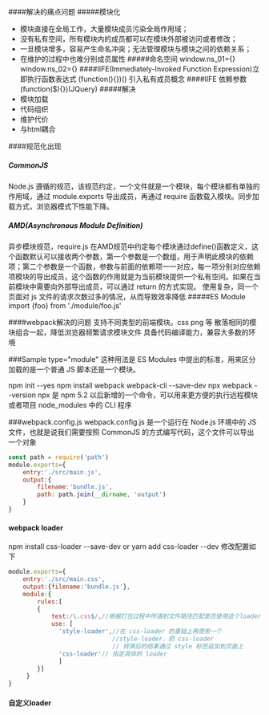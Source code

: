 ####解决的痛点问题
#####模块化
- 模块直接在全局工作，大量模块成员污染全局作用域；
- 没有私有空间，所有模块内的成员都可以在模块外部被访问或者修改；
- 一旦模块增多，容易产生命名冲突；无法管理模块与模块之间的依赖关系；
- 在维护的过程中也难分别成员属性
#####命名空间
window.ns_01={}
window.ns_02={}
####IIFE(Immediately-Invoked Function Expression)立即执行函数表达式
(function(){})() 引入私有成员概念
####IIFE 依赖参数
(function($){})(JQuery)
#####解决
- 模块加载
- 代码组织
- 维护代价
- 与html耦合

####规范化出现
##### CommonJS
Node.js 遵循的规范，该规范约定，一个文件就是一个模块，每个模块都有单独的作用域，通过 module.exports 导出成员，再通过 require 函数载入模块。同步加载方式，浏览器模式下性能下降。
##### AMD(Asynchronous Module Definition)
 异步模块规范，require.js
在AMD规范中约定每个模块通过define()函数定义，这个函数默认可以接收两个参数，第一个参数是一个数组，用于声明此模块的依赖项；第二个参数是一个函数，参数与前面的依赖项一一对应，每一项分别对应依赖项模块的导出成员，这个函数的作用就是为当前模块提供一个私有空间。如果在当前模块中需要向外部导出成员，可以通过 return 的方式实现。
使用复杂，同一个页面对 js 文件的请求次数过多的情况，从而导致效率降低
#####ES Module
import {foo} from './module/foo.js'

####webpack解决的问题
支持不同类型的前端模块。css png 等
散落相同的模块组合一起，降低浏览器频繁请求模块文件
具备代码编译能力，兼容大多数的环境


###Sample
type="module" 这种用法是 ES Modules 中提出的标准，用来区分加载的是一个普通 JS 脚本还是一个模块。

npm init --yes 
npm install webpack webpack-cli --save-dev
npx webpack --version
npx 是 npm 5.2 以后新增的一个命令，可以用来更方便的执行远程模块或者项目 node_modules 中的 CLI 程序

###webpack.config.js
webpack.config.js 是一个运行在 Node.js 环境中的 JS 文件，也就是说我们需要按照 CommonJS 的方式编写代码，这个文件可以导出一个对象
```javascript
const path = require('path')
module.exports={
	entry:'./src/main.js',
	output:{
		filename:'bundle.js',
    	path: path.join(__dirname, 'output')
    }
}
```
#### webpack loader
npm install css-loader --save-dev
or yarn add css-loader --dev
修改配置如下
```javascript
module.exports={
	entry:'./src/main.css',
	output:{filename:'bundle.js'},
	module:{
		rules:[
		{
			test:/\.css$/,//根据打包过程中所遇到文件路径匹配是否使用这个loader
			use: [
			  'style-loader',//在 css-loader 的基础上再使用一个 
			                 //style-loader，把 css-loader 
			                 // 转换后的结果通过 style 标签追加到页面上
			  'css-loader'// 指定具体的 loader
			  ]
      	}]
     }
}
```
#### 自定义loader

















